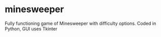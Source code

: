 # minesweeper
Fully functioning game of Minesweeper with difficulty options. Coded in Python, GUI uses Tkinter
